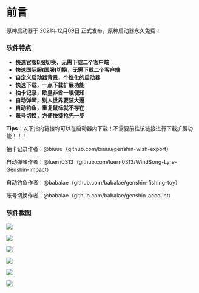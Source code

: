 # 前言

原神启动器于 2021年12月09日 正式发布，原神启动器永久免费！

### 软件特点

* **快速官服B服切换，无需下载二个客户端**
* **快速国际服(国服)切换，无需下载二个客户端**
* **自定义启动器背景，个性化的启动器**
* **快速下载，一点下载扩展功能**
* **抽卡记录，欧皇非酋一眼便知**
* **自动弹琴，别人世界要装大逼**
* **自动钓鱼，重复鼠标就不存在**
* **账号切换，方便快捷抢先一步**

**Tips**：以下指向链接均可以在启动器内下载！不需要前往该链接进行下载扩展功能！！！

抽卡记录作者：@biuuu（github.com/biuuu/genshin-wish-export）

自动弹琴作者：@luern0313（github.com/luern0313/WindSong-Lyre-Genshin-Impact）

自动钓鱼作者：@babalae（github.com/babalae/genshin-fishing-toy）

账号切换作者：@babalae（github.com/babalae/genshin-account）

### 软件截图

![](https://img.nxvav.cn/2022/04/01/dMLz.png)

![](https://img.nxvav.cn/2022/05/09/gvjc.png)

![](https://img.nxvav.cn/2022/04/01/dBsD.png)

![](https://img.nxvav.cn/2022/05/09/g1ay.png)

![](https://img.nxvav.cn/2022/05/09/gyYq.png)

![](https://img.nxvav.cn/2022/05/09/gISK.png)
